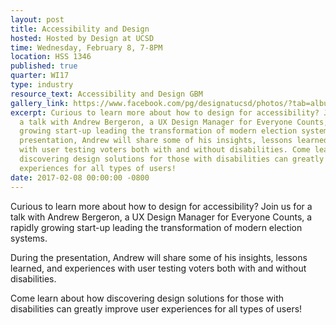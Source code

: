 ```yaml
---
layout: post
title: Accessibility and Design
hosted: Hosted by Design at UCSD
time: Wednesday, February 8, 7-8PM
location: HSS 1346
published: true
quarter: WI17
type: industry
resource_text: Accessibility and Design GBM
gallery_link: https://www.facebook.com/pg/designatucsd/photos/?tab=album&album_id=1838455789728217
excerpt: Curious to learn more about how to design for accessibility? Join us for
  a talk with Andrew Bergeron, a UX Design Manager for Everyone Counts, a rapidly
  growing start-up leading the transformation of modern election systems. During the
  presentation, Andrew will share some of his insights, lessons learned, and experiences
  with user testing voters both with and without disabilities. Come learn about how
  discovering design solutions for those with disabilities can greatly improve user
  experiences for all types of users!
date: 2017-02-08 00:00:00 -0800
---
```

Curious to learn more about how to design for accessibility? Join us for a talk with Andrew Bergeron, a UX Design Manager for Everyone Counts, a rapidly growing start-up leading the transformation of modern election systems. 

During the presentation, Andrew will share some of his insights, lessons learned, and experiences with user testing voters both with and without disabilities.

Come learn about how discovering design solutions for those with disabilities can greatly improve user experiences for all types of users!